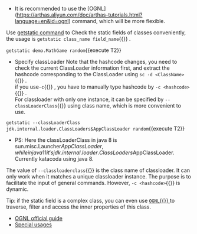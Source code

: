 - It is recommended to use the [OGNL] (https://arthas.aliyun.com/doc/arthas-tutorials.html?language=en&id=ognl) command, which will be more flexible.

Use [getstatic command](https://arthas.aliyun.com/en/doc/getstatic.html) to Check the static fields of classes conveniently, the usage is `getstatic class_name field_name`{{}} .

`getstatic demo.MathGame random`{{execute T2}}

- Specify classLoader
  Note that the hashcode changes, you need to check the current ClassLoader information first, and extract the hashcode corresponding to the ClassLoader using `sc -d <ClassName>`{{}} .  
  if you use`-c`{{}} , you have to manually type hashcode by `-c <hashcode>`{{}} .  
  For classloader with only one instance, it can be specified by `--classLoaderClass`{{}} using class name, which is more convenient to use.

`getstatic --classLoaderClass jdk.internal.loader.ClassLoaders$AppClassLoader random`{{execute T2}}

- PS: Here the classLoaderClass in java 8 is sun.misc.Launcher$AppClassLoader, while in java 11 it's jdk.internal.loader.ClassLoaders$AppClassLoader. Currently katacoda using java 8.

The value of `--classloaderclass`{{}} is the class name of classloader. It can only work when it matches a unique classloader instance. The purpose is to facilitate the input of general commands. However, `-c <hashcode>`{{}} is dynamic.

Tip: if the static field is a complex class, you can even use [`OGNL`{{}} ](https://commons.apache.org/proper/commons-ognl/language-guide.html) to traverse, filter and access the inner properties of this class.

- [OGNL official guide](https://commons.apache.org/proper/commons-ognl/language-guide.html)
- [Special usages](https://github.com/alibaba/arthas/issues/71)
